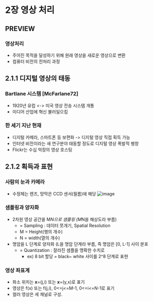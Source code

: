 # 2장 영상 처리
## PREVIEW
### 영상처리
* 주어진 목적을 달성하기 위해 원래 영상을 새로운 영상으로 변환
* 컴퓨터 비전의 전처리 과정

## 2.1.1 디지털 영상의 태동
### Bartlane 시스템 [McFarlane72]
- 1920년 유럽 <-> 미국 영상 전송 시스템 개통
- 미디어 산업에 혁신 불러일으킴

### 한 세기 지난 현재
- 디지털 카메라, 스마트폰 등 보편화 -> 디지털 영상 직접 획득 가능
- 인터넷 비전이라는 새 연구분야 태동할 정도로 디지털 영상 폭발적 팽창
- Flickr는 수십 억장의 영상 호스팅

## 2.1.2 획득과 표현
### 사람의 눈과 카메라
- 수정체는 렌즈, 망막은 CCD 센서(필름)에 해당
![image](https://user-images.githubusercontent.com/47033052/65384698-46723700-dd60-11e9-834b-042f93318efc.png)

### 샘플링과 양자화
- 2차원 영상 공간을 M*N으로 샘플링 (M*N을 해상도라 부름)
	- = Sampling : 데이터 쪼개기, Spatial Resolution
	- M = Height(행의 개수)
	- N = width(열의 개수)
- 명암을 L 단계로 양자화 (L을 명암 단계라 부름, 즉 명암은 [0, L-1] 사이 분포
	- = Quantization : 잘라진 샘플을 명확한 수치로
		- ex) 8 bit 할당 = black~ white 사이를 2^8 단계로 표현
		
### 영상 좌표계
- 화소 위치는 **x**=(j,i) 또는 **x**=(y,x)로 표기
- 영상은 f(x) 또는 f(j,i), 0<=j<=M-1, 0<=i<=N-1로 표기
- 컬러 영상은 세 채널로 구성.

###


